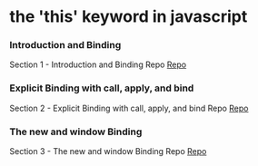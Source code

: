 # the 'this' keyword in javascript

### Introduction and Binding

Section 1 - Introduction and Binding Repo
[Repo](https://github.com/CareyWillette/this-js/blob/master/section1/script1.js)

### Explicit Binding with call, apply, and bind

Section 2 - Explicit Binding with call, apply, and bind Repo
[Repo](https://github.com/CareyWillette/this-js/blob/master/section2/script2.js)

### The new and window Binding

Section 3 - The new and window Binding Repo
[Repo](https://github.com/CareyWillette/this-js/blob/master/section3/script3.js)

